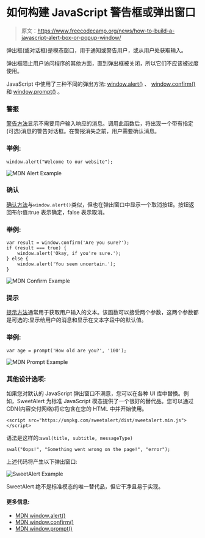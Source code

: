 # 如何构建 JavaScript 警告框或弹出窗口

> 原文：<https://www.freecodecamp.org/news/how-to-build-a-javascript-alert-box-or-popup-window/>

弹出框(或对话框)是模态窗口，用于通知或警告用户，或从用户处获取输入。

弹出框阻止用户访问程序的其他方面，直到弹出框被关闭，所以它们不应该被过度使用。

JavaScript 中使用了三种不同的弹出方法: [window.alert()](https://developer.mozilla.org/en-US/docs/Web/API/Window/alert) 、 [window.confirm()](https://developer.mozilla.org/en-US/docs/Web/API/Window/confirm) 和 [window.prompt()](https://developer.mozilla.org/en-US/docs/Web/API/Window/prompt) 。

### **警报**

[警告方法](https://developer.mozilla.org/en-US/docs/Web/API/Window/alert)显示不需要用户输入响应的消息。调用此函数后，将出现一个带有指定(可选)消息的警告对话框。在警报消失之前，用户需要确认消息。

### **举例:**

`window.alert("Welcome to our website");`

![MDN Alert Example](img/f024b64e5884140bc23895610f901ba1.png)

### **确认**

[确认方法](https://developer.mozilla.org/en-US/docs/Web/API/Window/confirm)与`window.alert()`类似，但也在弹出窗口中显示一个取消按钮。按钮返回布尔值:true 表示确定，false 表示取消。

### **举例:**

```
var result = window.confirm('Are you sure?');
if (result === true) {
    window.alert('Okay, if you're sure.');
} else { 
    window.alert('You seem uncertain.');
}
```

![MDN Confirm Example](img/1d107134f075ce1fb5aedf4206b43a60.png)

### **提示**

[提示方法](https://developer.mozilla.org/en-US/docs/Web/API/Window/prompt)通常用于获取用户输入的文本。该函数可以接受两个参数，这两个参数都是可选的:显示给用户的消息和显示在文本字段中的默认值。

### **举例:**

`var age = prompt('How old are you?', '100');`

![MDN Prompt Example](img/8c122df64399742a0f9c1734f665dcfc.png)

### **其他设计选项:**

如果您对默认的 JavaScript 弹出窗口不满意，您可以在各种 UI 库中替换。例如，SweetAlert 为标准 JavaScript 模态提供了一个很好的替代品。您可以通过 CDN(内容交付网络)将它包含在您的 HTML 中并开始使用。

```
<script src="https://unpkg.com/sweetalert/dist/sweetalert.min.js"></script>
```

语法是这样的:`swal(title, subtitle, messageType)`

```
swal("Oops!", "Something went wrong on the page!", "error");
```

上述代码将产生以下弹出窗口:

![SweetAlert Example](img/011464898bd96d18a81a615992acba49.png)

SweetAlert 绝不是标准模态的唯一替代品，但它干净且易于实现。

#### **更多信息:**

*   [MDN window.alert()](https://developer.mozilla.org/en-US/docs/Web/API/Window/alert)
*   [MDN window.confirm()](https://developer.mozilla.org/en-US/docs/Web/API/Window/confirm)
*   [MDN window.prompt()](https://developer.mozilla.org/en-US/docs/Web/API/Window/prompt)